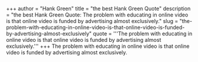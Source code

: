+++
author = "Hank Green"
title = "the best Hank Green Quote"
description = "the best Hank Green Quote: The problem with educating in online video is that online video is funded by advertising almost exclusively."
slug = "the-problem-with-educating-in-online-video-is-that-online-video-is-funded-by-advertising-almost-exclusively"
quote = '''The problem with educating in online video is that online video is funded by advertising almost exclusively.'''
+++
The problem with educating in online video is that online video is funded by advertising almost exclusively.
